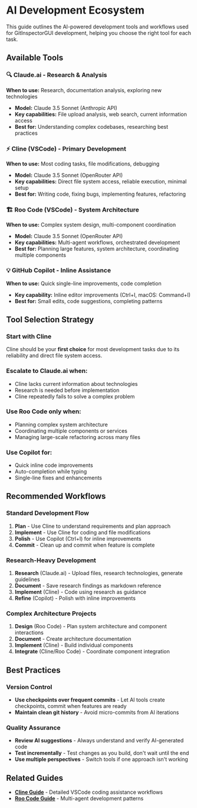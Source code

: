 # AI Development Ecosystem

This guide outlines the AI-powered development tools and workflows used for GitInspectorGUI development, helping you choose the right tool for each task.

## Available Tools

### 🔍 Claude.ai - Research & Analysis

**When to use:** Research, documentation analysis, exploring new technologies

-   **Model:** Claude 3.5 Sonnet (Anthropic API)
-   **Key capabilities:** File upload analysis, web search, current information access
-   **Best for:** Understanding complex codebases, researching best practices

### ⚡ Cline (VSCode) - Primary Development

**When to use:** Most coding tasks, file modifications, debugging

-   **Model:** Claude 3.5 Sonnet (OpenRouter API)
-   **Key capabilities:** Direct file system access, reliable execution, minimal setup
-   **Best for:** Writing code, fixing bugs, implementing features, refactoring

### 🏗️ Roo Code (VSCode) - System Architecture

**When to use:** Complex system design, multi-component coordination

-   **Model:** Claude 3.5 Sonnet (OpenRouter API)
-   **Key capabilities:** Multi-agent workflows, orchestrated development
-   **Best for:** Planning large features, system architecture, coordinating multiple components

### 💡 GitHub Copilot - Inline Assistance

**When to use:** Quick single-line improvements, code completion

-   **Key capability:** Inline editor improvements (Ctrl+I, macOS: Command+I)
-   **Best for:** Small edits, code suggestions, completing patterns

## Tool Selection Strategy

### Start with Cline

Cline should be your **first choice** for most development tasks due to its reliability and direct file system access.

### Escalate to Claude.ai when:

-   Cline lacks current information about technologies
-   Research is needed before implementation
-   Cline repeatedly fails to solve a complex problem

### Use Roo Code only when:

-   Planning complex system architecture
-   Coordinating multiple components or services
-   Managing large-scale refactoring across many files

### Use Copilot for:

-   Quick inline code improvements
-   Auto-completion while typing
-   Single-line fixes and enhancements

## Recommended Workflows

### Standard Development Flow

1. **Plan** - Use Cline to understand requirements and plan approach
2. **Implement** - Use Cline for coding and file modifications
3. **Polish** - Use Copilot (Ctrl+I) for inline improvements
4. **Commit** - Clean up and commit when feature is complete

### Research-Heavy Development

1. **Research** (Claude.ai) - Upload files, research technologies, generate guidelines
2. **Document** - Save research findings as markdown reference
3. **Implement** (Cline) - Code using research as guidance
4. **Refine** (Copilot) - Polish with inline improvements

### Complex Architecture Projects

1. **Design** (Roo Code) - Plan system architecture and component interactions
2. **Document** - Create architecture documentation
3. **Implement** (Cline) - Build individual components
4. **Integrate** (Cline/Roo Code) - Coordinate component integration

## Best Practices

### Version Control

-   **Use checkpoints over frequent commits** - Let AI tools create checkpoints, commit when features are ready
-   **Maintain clean git history** - Avoid micro-commits from AI iterations

### Quality Assurance

-   **Review AI suggestions** - Always understand and verify AI-generated code
-   **Test incrementally** - Test changes as you build, don't wait until the end
-   **Use multiple perspectives** - Switch tools if one approach isn't working

## Related Guides

-   **[Cline Guide](cline-guide.md)** - Detailed VSCode coding assistance workflows
-   **[Roo Code Guide](roo-code-guide.md)** - Multi-agent development patterns
